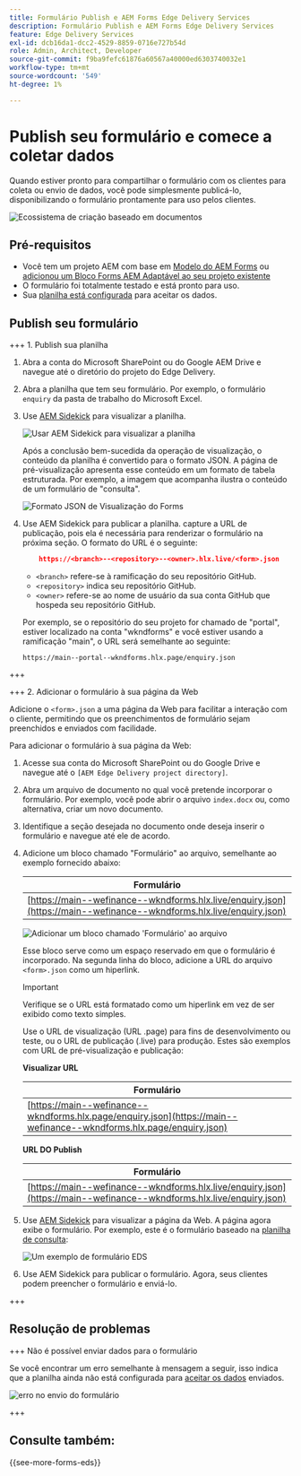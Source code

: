 ```yaml
---
title: Formulário Publish e AEM Forms Edge Delivery Services
description: Formulário Publish e AEM Forms Edge Delivery Services
feature: Edge Delivery Services
exl-id: dcb16da1-dcc2-4529-8859-0716e727b54d
role: Admin, Architect, Developer
source-git-commit: f9ba9fefc61876a60567a40000ed6303740032e1
workflow-type: tm+mt
source-wordcount: '549'
ht-degree: 1%

---
```


# Publish seu formulário e comece a coletar dados

Quando estiver pronto para compartilhar o formulário com os clientes para coleta ou envio de dados, você pode simplesmente publicá-lo, disponibilizando o formulário prontamente para uso pelos clientes.

![Ecossistema de criação baseado em documentos](/help/edge/assets/document-based-authoring-workflow-publish-form.png)

## Pré-requisitos

* Você tem um projeto AEM com base em [Modelo do AEM Forms](/help/edge/docs/forms/tutorial.md#create-a-new-aem-project-pre-configured-with-adaptive-forms-block) ou [adicionou um Bloco Forms AEM Adaptável ao seu projeto existente](/help/edge/docs/forms/tutorial.md#add-adaptive-forms-block-to-your-existing-aem-project)
* O formulário foi totalmente testado e está pronto para uso.
* Sua [planilha está configurada](/help/edge/docs/forms/submit-forms.md) para aceitar os dados.


## Publish seu formulário

+++ 1. Publish sua planilha

1. Abra a conta do Microsoft SharePoint ou do Google AEM Drive e navegue até o diretório do projeto do Edge Delivery.

1. Abra a planilha que tem seu formulário. Por exemplo, o formulário `enquiry` da pasta de trabalho do Microsoft Excel.

1. Use [AEM Sidekick](https://www.aem.live/developer/tutorial#preview-and-publish-your-content) para visualizar a planilha.

   ![Usar AEM Sidekick para visualizar a planilha](/help/edge/assets/preview-form.png)

   Após a conclusão bem-sucedida da operação de visualização, o conteúdo da planilha é convertido para o formato JSON. A página de pré-visualização apresenta esse conteúdo em um formato de tabela estruturada. Por exemplo, a imagem que acompanha ilustra o conteúdo de um formulário de &quot;consulta&quot;.

   ![Formato JSON de Visualização do Forms](/help/edge/assets/forms-preview-json-format.png)

1. Use AEM Sidekick para publicar a planilha. capture a URL de publicação, pois ela é necessária para renderizar o formulário na próxima seção. O formato do URL é o seguinte:


   ```JSON
       https://<branch>--<repository>--<owner>.hlx.live/<form>.json
   ```

   * `<branch>` refere-se à ramificação do seu repositório GitHub.
   * `<repository>` indica seu repositório GitHub.
   * `<owner>` refere-se ao nome de usuário da sua conta GitHub que hospeda seu repositório GitHub.

   Por exemplo, se o repositório do seu projeto for chamado de &quot;portal&quot;, estiver localizado na conta &quot;wkndforms&quot; e você estiver usando a ramificação &quot;main&quot;, o URL será semelhante ao seguinte:

   `https://main--portal--wkndforms.hlx.page/enquiry.json`

+++

+++ 2. Adicionar o formulário à sua página da Web

Adicione o `<form>.json` a uma página da Web para facilitar a interação com o cliente, permitindo que os preenchimentos de formulário sejam preenchidos e enviados com facilidade.


Para adicionar o formulário à sua página da Web:

1. Acesse sua conta do Microsoft SharePoint ou do Google Drive e navegue até o `[AEM Edge Delivery project directory]`.

1. Abra um arquivo de documento no qual você pretende incorporar o formulário. Por exemplo, você pode abrir o arquivo `index.docx` ou, como alternativa, criar um novo documento.

1. Identifique a seção desejada no documento onde deseja inserir o formulário e navegue até ele de acordo.

1. Adicione um bloco chamado &quot;Formulário&quot; ao arquivo, semelhante ao exemplo fornecido abaixo:

   | Formulário |
   |---|
   | [https://main--wefinance--wkndforms.hlx.live/enquiry.json](https://main--wefinance--wkndforms.hlx.live/enquiry.json) |

   ![Adicionar um bloco chamado &#39;Formulário&#39; ao arquivo](/help/edge/assets/enquiry-doc-to-embed-form.png)

   Esse bloco serve como um espaço reservado em que o formulário é incorporado. Na segunda linha do bloco, adicione a URL do arquivo `<form>.json` como um hiperlink.

   >[!IMPORTANT]
   >
   >
   > Verifique se o URL está formatado como um hiperlink em vez de ser exibido como texto simples.

   Use o URL de visualização (URL .page) para fins de desenvolvimento ou teste, ou o URL de publicação (.live) para produção. Estes são exemplos com URL de pré-visualização e publicação:

   **Visualizar URL**

   | Formulário |
   |---|
   | [https://main--wefinance--wkndforms.hlx.page/enquiry.json](https://main--wefinance--wkndforms.hlx.page/enquiry.json) |


   **URL DO Publish**

   | Formulário |
   |---|
   | [https://main--wefinance--wkndforms.hlx.live/enquiry.json](https://main--wefinance--wkndforms.hlx.live/enquiry.json) |

1. Use [AEM Sidekick](https://www.aem.live/developer/tutorial#preview-and-publish-your-content) para visualizar a página da Web. A página agora exibe o formulário. Por exemplo, este é o formulário baseado na [planilha de consulta](https://docs.google.com/spreadsheets/d/196lukD028RDK_evBelkOonPxC7w0l_IiJ-Yx3DvMfNk/edit#gid=0):


   ![Um exemplo de formulário EDS](/help/edge/assets/eds-form.png)

1. Use AEM Sidekick para publicar o formulário. Agora, seus clientes podem preencher o formulário e enviá-lo.

+++

## Resolução de problemas

+++ Não é possível enviar dados para o formulário

Se você encontrar um erro semelhante à mensagem a seguir, isso indica que a planilha ainda não está configurada para [aceitar os dados](/help/edge/docs/forms/submit-forms.md) enviados.

![erro no envio do formulário](/help/edge/assets/form-error.png)

+++


## Consulte também:

{{see-more-forms-eds}}

